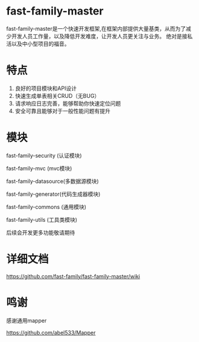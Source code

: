 # fast-family-master

fast-family-master是一个快速开发框架,在框架内部提供大量基类，从而为了减少开发人员工作量，以及降低开发难度，让开发人员更关注与业务。
绝对是接私活以及中小型项目的福音。

# 特点

1. 良好的项目模块和API设计
2. 快速生成单表相关CRUD（无BUG）
3. 请求响应日志完善，能够帮助你快速定位问题
4. 安全可靠且能够对于一般性能问题有提升

# 模块

fast-family-security (认证模块)

fast-family-mvc (mvc模块)

fast-family-datasource(多数据源模块)

fast-family-generator(代码生成器模块)

fast-family-commons (通用模块)

fast-family-utils (工具类模块)



后续会开发更多功能敬请期待



# 详细文档

https://github.com/fast-family/fast-family-master/wiki






# 鸣谢

感谢通用mapper

https://github.com/abel533/Mapper

